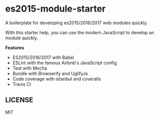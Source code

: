 # es2015-module-starter
A boilerplate for developing es2015/2016/2017 web modules quickly.

With this starter help, you can use the modern JavaScript to develop an module quickly.

**Features**

- ES2015/2016/2017 with Babel
- ESLint with the famous Airbnb's JavaScript config
- Test with Mocha
- Bundle with Browserify and UglifyJs
- Code coverage with istanbul and coveralls
- Travis CI 

## LICENSE

MIT
